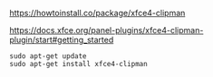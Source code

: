 
https://howtoinstall.co/package/xfce4-clipman

https://docs.xfce.org/panel-plugins/xfce4-clipman-plugin/start#getting_started

```
sudo apt-get update
sudo apt-get install xfce4-clipman
```

